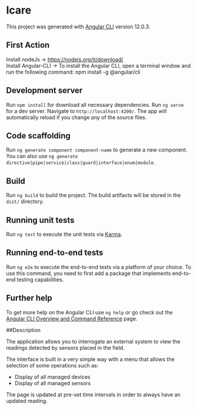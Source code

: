 # Icare

This project was generated with [Angular CLI](https://github.com/angular/angular-cli) version 12.0.3.

## First Action

Install nodeJs -> https://nodejs.org/it/download/ <br>
Install Angular-CLI -> To install the Angular CLI, open a terminal window and run the following command: npm install -g @angular/cli

## Development server

Run `npm install` for download all necessary dependencies.
Run `ng serve` for a dev server. Navigate to `http://localhost:4200/`. The app will automatically reload if you change any of the source files.

## Code scaffolding

Run `ng generate component component-name` to generate a new component. You can also use `ng generate directive|pipe|service|class|guard|interface|enum|module`.

## Build

Run `ng build` to build the project. The build artifacts will be stored in the `dist/` directory.

## Running unit tests

Run `ng test` to execute the unit tests via [Karma](https://karma-runner.github.io).

## Running end-to-end tests

Run `ng e2e` to execute the end-to-end tests via a platform of your choice. To use this command, you need to first add a package that implements end-to-end testing capabilities.

## Further help

To get more help on the Angular CLI use `ng help` or go check out the [Angular CLI Overview and Command Reference](https://angular.io/cli) page.

##Description

The application allows you to interrogate an external system to view the readings detected by sensors placed in the field.

The interface is built in a very simple way with a menu that allows the selection of some operations such as:

- Display of all managed devices
- Display of all managed sensors

The page is updated at pre-set time intervals in order to always have an updated reading.
